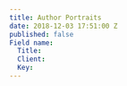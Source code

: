 ```yaml
---
title: Author Portraits
date: 2018-12-03 17:51:00 Z
published: false
Field name:
  Title: 
  Client: 
  Key: 
---
```



